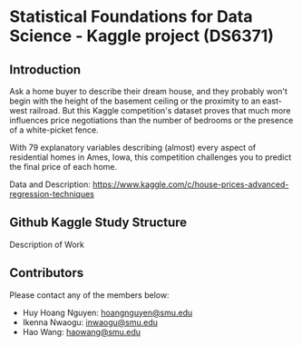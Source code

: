 # Statistical Foundations for Data Science -  Kaggle project (DS6371)
## Introduction 
Ask a home buyer to describe their dream house, and they probably won't begin with the height of the basement ceiling or the proximity to an east-west railroad. But this Kaggle competition's dataset proves that much more influences price negotiations than the number of bedrooms or the presence of a white-picket fence.

With 79 explanatory variables describing (almost) every aspect of residential homes in Ames, Iowa, this competition challenges you to predict the final price of each home. 

Data and Description: https://www.kaggle.com/c/house-prices-advanced-regression-techniques 


## Github Kaggle Study Structure 
Description of Work 
## Contributors 
Please contact any of the members below: 
- Huy Hoang Nguyen: hoangnguyen@smu.edu  
- Ikenna Nwaogu: inwaogu@smu.edu  
- Hao Wang:  haowang@smu.edu 
